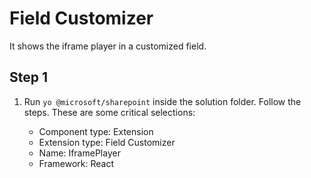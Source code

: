 # Field Customizer

It shows the iframe player in a customized field.

## Step 1

1. Run `yo @microsoft/sharepoint` inside the solution folder. Follow the steps. These are some critical selections:

    - Component type: Extension
    - Extension type: Field Customizer
    - Name: IframePlayer
    - Framework: React
